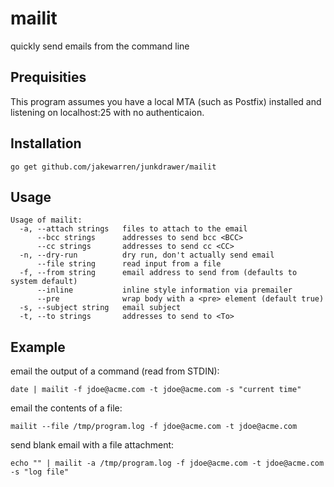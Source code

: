 # mailit

quickly send emails from the command line

## Prequisities

This program assumes you have a local MTA (such as Postfix) installed and listening on localhost:25 with no authenticaion.

## Installation

```
go get github.com/jakewarren/junkdrawer/mailit
``` 

## Usage

```
Usage of mailit:
  -a, --attach strings   files to attach to the email
      --bcc strings      addresses to send bcc <BCC>
      --cc strings       addresses to send cc <CC>
  -n, --dry-run          dry run, don't actually send email
      --file string      read input from a file
  -f, --from string      email address to send from (defaults to system default)
      --inline           inline style information via premailer
      --pre              wrap body with a <pre> element (default true)
  -s, --subject string   email subject
  -t, --to strings       addresses to send to <To>
``` 

## Example

email the output of a command (read from STDIN):
``` 
date | mailit -f jdoe@acme.com -t jdoe@acme.com -s "current time"
```

email the contents of a file:
``` 
mailit --file /tmp/program.log -f jdoe@acme.com -t jdoe@acme.com
```

send blank email with a file attachment:
``` 
echo "" | mailit -a /tmp/program.log -f jdoe@acme.com -t jdoe@acme.com -s "log file"
```